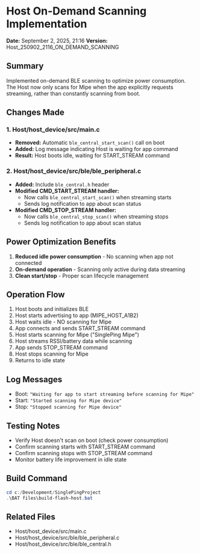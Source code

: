 # Host On-Demand Scanning Implementation
**Date:** September 2, 2025, 21:16
**Version:** Host_250902_2116_ON_DEMAND_SCANNING

## Summary
Implemented on-demand BLE scanning to optimize power consumption. The Host now only scans for Mipe when the app explicitly requests streaming, rather than constantly scanning from boot.

## Changes Made

### 1. Host/host_device/src/main.c
- **Removed:** Automatic `ble_central_start_scan()` call on boot
- **Added:** Log message indicating Host is waiting for app command
- **Result:** Host boots idle, waiting for START_STREAM command

### 2. Host/host_device/src/ble/ble_peripheral.c
- **Added:** Include `ble_central.h` header
- **Modified CMD_START_STREAM handler:**
  - Now calls `ble_central_start_scan()` when streaming starts
  - Sends log notification to app about scan status
- **Modified CMD_STOP_STREAM handler:**
  - Now calls `ble_central_stop_scan()` when streaming stops
  - Sends log notification to app about scan status

## Power Optimization Benefits
1. **Reduced idle power consumption** - No scanning when app not connected
2. **On-demand operation** - Scanning only active during data streaming
3. **Clean start/stop** - Proper scan lifecycle management

## Operation Flow
1. Host boots and initializes BLE
2. Host starts advertising to app (MIPE_HOST_A1B2)
3. Host waits idle - NO scanning for Mipe
4. App connects and sends START_STREAM command
5. Host starts scanning for Mipe ("SinglePing Mipe")
6. Host streams RSSI/battery data while scanning
7. App sends STOP_STREAM command
8. Host stops scanning for Mipe
9. Returns to idle state

## Log Messages
- Boot: `"Waiting for app to start streaming before scanning for Mipe"`
- Start: `"Started scanning for Mipe device"`
- Stop: `"Stopped scanning for Mipe device"`

## Testing Notes
- Verify Host doesn't scan on boot (check power consumption)
- Confirm scanning starts with START_STREAM command
- Confirm scanning stops with STOP_STREAM command
- Monitor battery life improvement in idle state

## Build Command
```powershell
cd c:/Development/SinglePingProject
.\BAT files\build-flash-host.bat
```

## Related Files
- Host/host_device/src/main.c
- Host/host_device/src/ble/ble_peripheral.c
- Host/host_device/src/ble/ble_central.h
